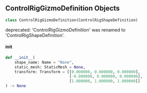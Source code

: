 ## ControlRigGizmoDefinition Objects

```python
class ControlRigGizmoDefinition(ControlRigShapeDefinition)
```

deprecated: 'ControlRigGizmoDefinition' was renamed to 'ControlRigShapeDefinition'.

<a id="unreal.ControlRigGizmoDefinition.__init__"></a>

#### __init__

```python
def __init__(
    shape_name: Name = "None",
    static_mesh: StaticMesh = None,
    transform: Transform = [[0.000000, 0.000000, 0.000000],
                            [-0.000000, 0.000000, 0.000000],
                            [1.000000, 1.000000, 1.000000]]
) -> None
```

<a id="unreal.ControlRigTestDataVariable"></a>